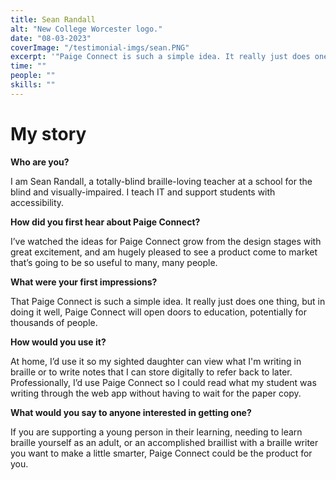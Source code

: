 ```yaml
---
title: Sean Randall
alt: "New College Worcester logo."
date: "08-03-2023"
coverImage: "/testimonial-imgs/sean.PNG"
excerpt: '"Paige Connect is such a simple idea. It really just does one thing, but in doing it well, Paige Connect will open doors to education, potentially for thousands of people."'
time: ""
people: ""
skills: ""
---
```


# My story

**Who are you?**

I am Sean Randall, a totally-blind braille-loving teacher at a school for the blind and visually-impaired. I teach IT and support students with accessibility.

**How did you first hear about Paige Connect?**

I’ve watched the ideas for Paige Connect grow from the design stages with great excitement, and am hugely pleased to see a product come to market that’s going to be so useful to many, many people.

**What were your first impressions?**

That Paige Connect is such a simple idea. It really just does one thing, but in doing it well, Paige Connect will open doors to education, potentially for thousands of people.

**How would you use it?**

At home, I’d use it so my sighted daughter can view what I'm writing in braille or to write notes that I can store digitally to refer back to later. Professionally, I’d use Paige Connect so I could read what my student was writing through the web app without having to wait for the paper copy.

**What would you say to anyone interested in getting one?**

If you are supporting a young person in their learning, needing to learn braille yourself as an adult, or an accomplished braillist with a braille writer you want to make a little smarter, Paige Connect could be the product for you.
